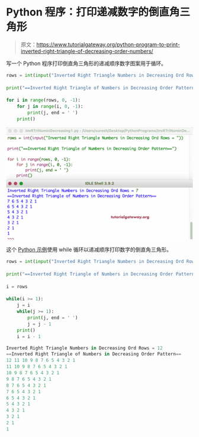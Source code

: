 # Python 程序：打印递减数字的倒直角三角形

> 原文：<https://www.tutorialgateway.org/python-program-to-print-inverted-right-triangle-of-decreasing-order-numbers/>

写一个 Python 程序打印倒直角三角形的递减顺序数字图案用于循环。

```py
rows = int(input("Inverted Right Triangle Numbers in Decreasing Ord Rows = "))

print("==Inverted Right Triangle of Numbers in Decreasing Order Pattern==")

for i in range(rows, 0, -1):
    for j in range(i, 0, -1):
        print(j, end = ' ')
    print()
```

![Python Program to Print Inverted Right Triangle of Decreasing Order Numbers](img/d178a0428b1f01992b0a4ec28976024b.png)

这个 [Python 示例](https://www.tutorialgateway.org/python-programming-examples/)使用 while 循环以递减顺序打印数字的倒直角三角形。

```py
rows = int(input("Inverted Right Triangle Numbers in Decreasing Ord Rows = "))

print("==Inverted Right Triangle of Numbers in Decreasing Order Pattern==")

i = rows

while(i >= 1):
    j = i
    while(j >= 1):
        print(j, end = ' ')
        j = j - 1
    print()
    i = i - 1
```

```py
Inverted Right Triangle Numbers in Decreasing Ord Rows = 12
==Inverted Right Triangle of Numbers in Decreasing Order Pattern==
12 11 10 9 8 7 6 5 4 3 2 1 
11 10 9 8 7 6 5 4 3 2 1 
10 9 8 7 6 5 4 3 2 1 
9 8 7 6 5 4 3 2 1 
8 7 6 5 4 3 2 1 
7 6 5 4 3 2 1 
6 5 4 3 2 1 
5 4 3 2 1 
4 3 2 1 
3 2 1 
2 1 
1 
```